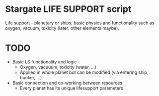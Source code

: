 # Stargate LIFE SUPPORT script

Life support - planetary or ships; basic physics and functionality such as oxygen, vacuum, toxicity (later: other elements maybe). 

# TODO

- Basic LS functionality and logic
    - Oxygen, vacuuum, toxicity (water, ...)
    - Applied in whole planet but can be modified (via entering ship, bunker, ...)
- Basic connection and co-working between resources
    - Every planet has its unique lifesupport parameters
 
